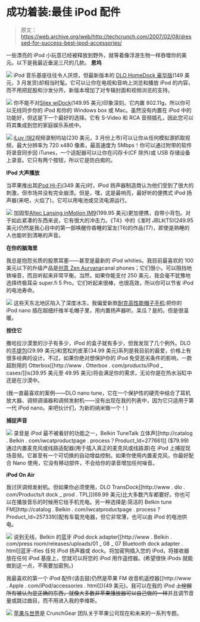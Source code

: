 # 成功着装:最佳 iPod 配件

> 原文：<https://web.archive.org/web/http://techcrunch.com/2007/02/08/dressed-for-success-best-ipod-accessories/>

一些漂亮的 iPod 小玩意已经被释放到野外，就等着像浮游生物一样吞噬你的美元。以下是我最近垂涎三尺的几款。
 **恩坞**

![](img/c03c31759a3840f178a1f8c264c147cd.png)
iPod 音乐基座往往令人厌烦，但最新版本的 [DLO HomeDock 豪华版](https://web.archive.org/web/20230322164156/http://www.dlo.com/products/homedoc_dx_n_Prod.tpl?command=showpage&cart=11706985077487767)(149 美元，3 月发货)却相当时髦。它可以让你在电视和音响上浏览和播放 iPod 的内容，而不用把屁股和沙发分开。新版本增加了对专辑封面和视频浏览的支持。

![](img/5b1f8cddbf4bd6b99ad13f1f4b98ff27.png)
你不能不对[Silex wiDock](https://web.archive.org/web/20230322164156/http://www.silexamerica.com/widock/)(149.95 美元)印象深刻。它内置 802.11g，所以你可以无线同步你的 iPod 和你的 Windows box 或 Mac。虽然没有内置在 iPod 中的功能好，但这是下一个最好的选择。它有 S-Video 和 RCA 音频插孔，因此您可以将其集成到您的家庭娱乐系统中。

![](img/3c2b18cca0330ec6ced3040bc8aec719.png)
[iLuv i182](https://web.archive.org/web/20230322164156/http://www.i-luv.com/)视频录制坞站(230 美元，3 月份上市)可以让你从任何模拟源抓取视频，最大分辨率为 720 x480 像素，最高速度为 5Mbps！你可以通过附带的软件将录音同步回 iTunes，一个适配器可以让你在闪存卡(CF 除外)或 USB 存储设备上录音。它只有两个按钮，所以它是防白痴的。

**IPod 大声播放**

当苹果推出其[IPod Hi-Fi](https://web.archive.org/web/20230322164156/http://www.apple.com/ipodhifi)(349 美元)时，IPod 扬声器制造商认为他们受到了很大的刺激，但市场并没有完全崩溃。但是，嘿，这是最响亮，最好听的便携式 iPod 扬声器(来吧，火焰了)，它可以用电池或交流电源运行。

![](img/6c8b39eb64210ce6d5aa81798ac5a7fd.png)
加固型[Altec Lansing inMotion IM9](https://web.archive.org/web/20230322164156/http://www.alteclansing.com/product_details.asp?pID=IM9)(199.95 美元)更加便携，自带小背包。对于如此紧凑的东西来说，它有很大的冲击力。《T4》中的《准时 JBL》(T5)(249.95 美元)仍然是我心目中的第一部唤醒你昏睡的室友(T6)的作品(T7)，即使是熟睡的人也能听到清晰的声音。

**在你的脑海里**

我总是抱怨劣质的股票耳塞——甚至是最新的 iPod whities。我目前最喜欢的 100 美元以下的升级产品是[创意 Zen Aurvana](https://web.archive.org/web/20230322164156/http://www.creative.com/products/product.asp?category=437&subcategory=441&product=14702)canal phones；它们很小，可以阻挡地铁噪音，而且听起来非常平衡。当然，如果你能支付 250 美元，我会毫不犹豫地选择终极耳朵 super.fi 5 Pro。它们听起来很棒，也很高效，所以你可以节省 iPod 的电池寿命。

![](img/7049ea7e58686c6ea3dd320bbfa517ef.png)
这些天东北地区陷入了深度冰冻，我偏爱新款[耐克高性能帽子手机](https://web.archive.org/web/20230322164156/http://www.nike.com/index.jhtml#l=nikestore,grid,_pdp,cid-1/gid-122842/pid-122840,_grid,s-hatphones/st-false&re=US&co=US&la=EN):把你的 iPod nano 插在超细纤维羊毛帽子里，用内置扬声器听。呆瓜？是的。但是很温暖。

**按住它**

撒哈拉沙漠里的沙子有多少，iPod 的盒子就有多少，但我发现了几个例外。DLO 的[手提包](https://web.archive.org/web/20230322164156/http://www.dlo.com/Products/PodF_Prod.tpl?command=showpage&cart=)(29.99 美元)和宽松的皮革(34.99 美元)系列是我目前的最爱，价格上有很多经典的设计。不过，如果你绝对想保护你的 iPod 免受恶劣条件的影响，一款超耐用的 Otterbox[[http://www . Otterbox . com/products/iPod _ cases/]]is(39.95 美元至 49.95 美元)将会满足你的需求，无论你是在热水浴缸中还是在沙漠中。

(我一直最喜欢的案例——DLO nano tune，它在一个保护性的硬壳中结合了耳机放大器、调频调谐器和调频发射机——没有出现在我的列表中，因为它只适用于第一代 iPod nano。来吧伙计们，为新的纳米做一个！)

**捕捉声音**

![](img/f20567d88eb6464cf85571a4ba707350.png)
录音是 iPod 最不被看好的功能之一，Belkin TuneTalk 立体声[[http://catalog . Belkin . com/iwcatproductpage . process？Product_Id=277661]] ($79.99)通过内置麦克风或线路适配器(用于插入真正的麦克风或线路源)在 iPod 上捕捉现场音频。它甚至有一个可切换的自动增益控制。如果你使用内置麦克风，你最好配合 Nano 使用，它没有移动部件，不会给你的录音增加任何噪音。

**iPod On Air**

我讨厌调频发射机。但如果你必须使用，DLO TransDock[[http://www . dlo . com/Products/t dock _ prod . TPL]](69.99 美元)比大多数汽车都要好。你也可以在播放音乐的时候用它给手机充电。另一种选择是:简洁的 Belkin tune FM[[http://catalog . Belkin . com/iwcatproductpage . process？Product_Id=257339]]配有车载充电器，但它非常薄，也可以由 iPod 的电池供电。

![](img/afbd8afe0c6bfbf87c3c3dead42d0fae.png)
说到无线，Belkin 的蓝牙 iPod dock adapter[[http://www . Belkin . com/press room/releases/uploads/01 _ 08 _ 07 Bluetooth dock adapter . html]]蓝牙-ifies 任何 iPod 扬声器或 dock。将加密狗插入您的 iPod，将接收器放在任何 iPod 基座上，您就可以将您的 iPod 用作遥控器。(希望很快 iPods 就能做到这一点，不需要加密狗。)

我最喜欢的第一个 iPod 配件(请击鼓)仍然是苹果 FM 收音机遥控器[[http://www . Apple . com/iPod/accessories . html]])(49 美元)。我可以在我的 iPod ~~上挖掘所有被认为是正确的东西，就像大多数非苹果播放器可以自己做的一样~~并且调节音量或跳过曲目，而不用进入我的李维斯。

![](img/f1aa5352b80586e22cee7c60a101ec02.png)
[苹果与世界](https://web.archive.org/web/20230322164156/http://crunchgear.com/category/apple-vs-the-world/)是 CrunchGear 团队关于苹果公司现在和未来的一系列专题。